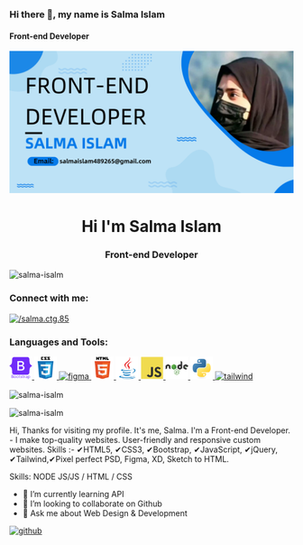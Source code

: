 ### Hi there 👋, my name is Salma Islam
#### Front-end Developer
![Front-end Developer](https://github.com/salma-Isalm/salma-Isalm/blob/main/Banner.png)

<h1 align="center">Hi I'm Salma Islam</h1>
<h3 align="center">Front-end Developer</h3>

<p align="left"> <img src="https://komarev.com/ghpvc/?username=salma-isalm&label=Profile%20views&color=0e75b6&style=flat" alt="salma-isalm" /> </p>

<h3 align="left">Connect with me:</h3>
<p align="left">
<a href="https://fb.com//salma.ctg.85" target="blank"><img align="center" src="https://raw.githubusercontent.com/rahuldkjain/github-profile-readme-generator/master/src/images/icons/Social/facebook.svg" alt="/salma.ctg.85" height="30" width="40" /></a>
</p>

<h3 align="left">Languages and Tools:</h3>
<p align="left"> <a href="https://getbootstrap.com" target="_blank" rel="noreferrer"> <img src="https://raw.githubusercontent.com/devicons/devicon/master/icons/bootstrap/bootstrap-plain-wordmark.svg" alt="bootstrap" width="40" height="40"/> </a> <a href="https://www.w3schools.com/css/" target="_blank" rel="noreferrer"> <img src="https://raw.githubusercontent.com/devicons/devicon/master/icons/css3/css3-original-wordmark.svg" alt="css3" width="40" height="40"/> </a> <a href="https://www.figma.com/" target="_blank" rel="noreferrer"> <img src="https://www.vectorlogo.zone/logos/figma/figma-icon.svg" alt="figma" width="40" height="40"/> </a> <a href="https://www.w3.org/html/" target="_blank" rel="noreferrer"> <img src="https://raw.githubusercontent.com/devicons/devicon/master/icons/html5/html5-original-wordmark.svg" alt="html5" width="40" height="40"/> </a> <a href="https://www.java.com" target="_blank" rel="noreferrer"> <img src="https://raw.githubusercontent.com/devicons/devicon/master/icons/java/java-original.svg" alt="java" width="40" height="40"/> </a> <a href="https://developer.mozilla.org/en-US/docs/Web/JavaScript" target="_blank" rel="noreferrer"> <img src="https://raw.githubusercontent.com/devicons/devicon/master/icons/javascript/javascript-original.svg" alt="javascript" width="40" height="40"/> </a> <a href="https://nodejs.org" target="_blank" rel="noreferrer"> <img src="https://raw.githubusercontent.com/devicons/devicon/master/icons/nodejs/nodejs-original-wordmark.svg" alt="nodejs" width="40" height="40"/> </a> <a href="https://www.python.org" target="_blank" rel="noreferrer"> <img src="https://raw.githubusercontent.com/devicons/devicon/master/icons/python/python-original.svg" alt="python" width="40" height="40"/> </a> <a href="https://tailwindcss.com/" target="_blank" rel="noreferrer"> <img src="https://www.vectorlogo.zone/logos/tailwindcss/tailwindcss-icon.svg" alt="tailwind" width="40" height="40"/> </a> </p>

<p><img align="center" src="https://github-readme-stats.vercel.app/api/top-langs?username=salma-isalm&show_icons=true&locale=en&layout=compact" alt="salma-isalm" /></p>

<p><img align="center" src="https://github-readme-streak-stats.herokuapp.com/?user=salma-isalm&" alt="salma-isalm" /></p>


Hi, Thanks for visiting my profile. It's me, Salma. I'm a Front-end Developer. - I make top-quality websites. User-friendly and responsive custom websites. Skills :- ✔HTML5, ✔CSS3, ✔Bootstrap, ✔JavaScript, ✔jQuery, ✔Tailwind,✔Pixel perfect PSD, Figma, XD, Sketch to HTML.


Skills:   NODE JS/JS / HTML / CSS

- 🌱 I’m currently learning API 
- 👯 I’m looking to collaborate on Github 
- 💬 Ask me about Web Design & Development 


[<img src='https://cdn.jsdelivr.net/npm/simple-icons@3.0.1/icons/github.svg' alt='github' height='40'>](https://github.com/https://github.com/salma-Isalm)  
